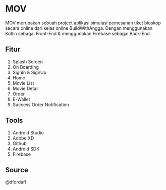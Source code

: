 # MOV
MOV merupakan sebuah project aplikasi simulasi pemesanan tiket bioskop secara online dari kelas online BuildWithAngga. Dengan menggunakan Kotlin sebagai Front-End & menggunakan Firebase sebagai Back-End.

## Fitur
1. Splash Screen
2. On Boarding 
3. SignIn & SignUp
4. Home
5. Movie List
6. Movie Detail
7. Order
8. E-Wallet
9. Success Order Notification

## Tools
1. Android Studio
2. Adobe XD
3. Github
4. Android SDK
5. Firebase

## Source
@dfordaff
